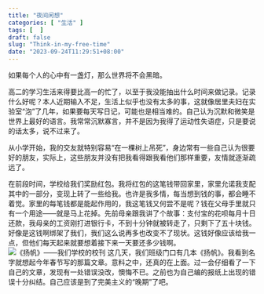 ```yaml
---
title: "夜间闲想"
categories: [ "生活" ]
tags: [  ]
draft: false
slug: "Think-in-my-free-time"
date: "2023-09-24T11:29:51+08:00"
---
```


如果每个人的心中有一盏灯，那么世界将不会黑暗。

高二的学习生活来得要比高一的忙了，以至于我没能抽出什么时间来做记录。记录什么好呢？本人近期输入不足，生活上似乎也没有太多的事，这就像居里夫妇在实验室“泡”了几年，如果要每天写日记，可能也是相当难的。自己认为沉默和微笑是世界上最好的语言。我常常沉默寡言，并不是因为我得了运动性失语症，只是要说的话太多，说不过来了。

从小学开始，我的交友就特别容易“在一棵树上吊死”，身边常有一些自己认为很要好的朋友，实际上，这些朋友并没有把我看得跟我看他们那样重要，友情就逐渐疏远了。

在前段时间，学校给我们奖励红包。我将红包的这笔钱带回家里，家里允诺我支配其中的一部分，变现上转了一些给我。也许是我多情，每当想到钱的事，都会睡不着觉。家里的每笔钱都是能起作用的，我这笔钱又何尝不是呢？钱在父母手里就只有一个用途——就是马上花掉。先前母亲跟我讲了个故事：支付宝的花呗每月十日还款，我母亲的工资刚打进银行卡，不到十分钟就被转走了，只剩下了五十块钱。好像是这钱啊绑架了我们，我们这么说再多也改变不了现状。这钱好像应该给我一点，但他们每天起来就要想着接下来一天要还多少钱啊。
![《扬帆》——我们学校的校刊][1]
这几天，我们班级门口有几本《扬帆》。我看到名字就想起今年春节写的那篇文章。意料之中，还真的在上面。过一会仔细看了一下自己的文章，发现有一处错误没改，懊悔不已。之前也为自己编的报纸上出现的错误十分纠结。自己应该是到了完美主义的“晚期”了吧。


  [1]: https://www.xiaozonglin.cn/usr/uploads/2023/09/1293288893.jpg